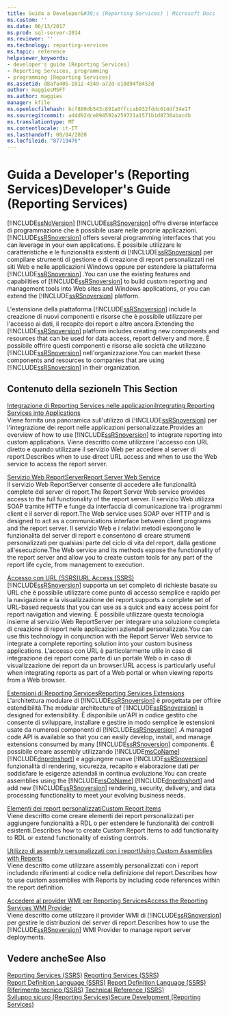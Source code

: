 ```yaml
---
title: Guida a Developer&#39;s (Reporting Services) | Microsoft Docs
ms.custom: ''
ms.date: 06/13/2017
ms.prod: sql-server-2014
ms.reviewer: ''
ms.technology: reporting-services
ms.topic: reference
helpviewer_keywords:
- developer's guide [Reporting Services]
- Reporting Services, programming
- programming [Reporting Services]
ms.assetid: d8afa405-1012-4349-a72d-e10d94f8453d
author: maggiesMSFT
ms.author: maggies
manager: kfile
ms.openlocfilehash: bcf880db543c891a0ffccab932fddc614df34e17
ms.sourcegitcommit: ad4d92dce894592a259721a1571b1d8736abacdb
ms.translationtype: MT
ms.contentlocale: it-IT
ms.lasthandoff: 08/04/2020
ms.locfileid: "87719476"
---
```

# <a name="developer39s-guide-reporting-services"></a><span data-ttu-id="95f74-102">Guida a Developer&#39;s (Reporting Services)</span><span class="sxs-lookup"><span data-stu-id="95f74-102">Developer&#39;s Guide (Reporting Services)</span></span>
  [!INCLUDE[ssNoVersion](../includes/ssnoversion-md.md)] <span data-ttu-id="95f74-103">[!INCLUDE[ssRSnoversion](../includes/ssrsnoversion-md.md)] offre diverse interfacce di programmazione che è possibile usare nelle proprie applicazioni.</span><span class="sxs-lookup"><span data-stu-id="95f74-103">[!INCLUDE[ssRSnoversion](../includes/ssrsnoversion-md.md)] offers several programming interfaces that you can leverage in your own applications.</span></span> <span data-ttu-id="95f74-104">È possibile utilizzare le caratteristiche e le funzionalità esistenti di [!INCLUDE[ssRSnoversion](../includes/ssrsnoversion-md.md)] per compilare strumenti di gestione e di creazione di report personalizzati nei siti Web e nelle applicazioni Windows oppure per estendere la piattaforma [!INCLUDE[ssRSnoversion](../includes/ssrsnoversion-md.md)] .</span><span class="sxs-lookup"><span data-stu-id="95f74-104">You can use the existing features and capabilities of [!INCLUDE[ssRSnoversion](../includes/ssrsnoversion-md.md)] to build custom reporting and management tools into Web sites and Windows applications, or you can extend the [!INCLUDE[ssRSnoversion](../includes/ssrsnoversion-md.md)] platform.</span></span>  
  
 <span data-ttu-id="95f74-105">L'estensione della piattaforma [!INCLUDE[ssRSnoversion](../includes/ssrsnoversion-md.md)] include la creazione di nuovi componenti e risorse che è possibile utilizzare per l'accesso ai dati, il recapito dei report e altro ancora.</span><span class="sxs-lookup"><span data-stu-id="95f74-105">Extending the [!INCLUDE[ssRSnoversion](../includes/ssrsnoversion-md.md)] platform includes creating new components and resources that can be used for data access, report delivery and more.</span></span> <span data-ttu-id="95f74-106">È possibile offrire questi componenti e risorse alle società che utilizzano [!INCLUDE[ssRSnoversion](../includes/ssrsnoversion-md.md)] nell'organizzazione.</span><span class="sxs-lookup"><span data-stu-id="95f74-106">You can market these components and resources to companies that are using [!INCLUDE[ssRSnoversion](../includes/ssrsnoversion-md.md)] in their organization.</span></span>  
  
## <a name="in-this-section"></a><span data-ttu-id="95f74-107">Contenuto della sezione</span><span class="sxs-lookup"><span data-stu-id="95f74-107">In This Section</span></span>  
 [<span data-ttu-id="95f74-108">Integrazione di Reporting Services nelle applicazioni</span><span class="sxs-lookup"><span data-stu-id="95f74-108">Integrating Reporting Services into Applications</span></span>](application-integration/integrating-reporting-services-into-applications.md)  
 <span data-ttu-id="95f74-109">Viene fornita una panoramica sull'utilizzo di [!INCLUDE[ssRSnoversion](../includes/ssrsnoversion-md.md)] per l'integrazione dei report nelle applicazioni personalizzate.</span><span class="sxs-lookup"><span data-stu-id="95f74-109">Provides an overview of how to use [!INCLUDE[ssRSnoversion](../includes/ssrsnoversion-md.md)] to integrate reporting into custom applications.</span></span> <span data-ttu-id="95f74-110">Viene descritto come utilizzare l'accesso con URL diretto e quando utilizzare il servizio Web per accedere al server di report.</span><span class="sxs-lookup"><span data-stu-id="95f74-110">Describes when to use direct URL access and when to use the Web service to access the report server.</span></span>  
  
 [<span data-ttu-id="95f74-111">Servizio Web ReportServer</span><span class="sxs-lookup"><span data-stu-id="95f74-111">Report Server Web Service</span></span>](report-server-web-service/report-server-web-service.md)  
 <span data-ttu-id="95f74-112">Il servizio Web ReportServer consente di accedere alle funzionalità complete del server di report.</span><span class="sxs-lookup"><span data-stu-id="95f74-112">The Report Server Web service provides access to the full functionality of the report server.</span></span> <span data-ttu-id="95f74-113">Il servizio Web utilizza SOAP tramite HTTP e funge da interfaccia di comunicazione tra i programmi client e il server di report.</span><span class="sxs-lookup"><span data-stu-id="95f74-113">The Web service uses SOAP over HTTP and is designed to act as a communications interface between client programs and the report server.</span></span> <span data-ttu-id="95f74-114">Il servizio Web e i relativi metodi espongono le funzionalità del server di report e consentono di creare strumenti personalizzati per qualsiasi parte del ciclo di vita del report, dalla gestione all'esecuzione.</span><span class="sxs-lookup"><span data-stu-id="95f74-114">The Web service and its methods expose the functionality of the report server and allow you to create custom tools for any part of the report life cycle, from management to execution.</span></span>  
  
 [<span data-ttu-id="95f74-115">Accesso con URL &#40;SSRS&#41;</span><span class="sxs-lookup"><span data-stu-id="95f74-115">URL Access &#40;SSRS&#41;</span></span>](url-access-ssrs.md)  
 [!INCLUDE[ssRSnoversion](../includes/ssrsnoversion-md.md)] <span data-ttu-id="95f74-116">supporta un set completo di richieste basate su URL che è possibile utilizzare come punto di accesso semplice e rapido per la navigazione e la visualizzazione dei report.</span><span class="sxs-lookup"><span data-stu-id="95f74-116">supports a complete set of URL-based requests that you can use as a quick and easy access point for report navigation and viewing.</span></span> <span data-ttu-id="95f74-117">È possibile utilizzare questa tecnologia insieme al servizio Web ReportServer per integrare una soluzione completa di creazione di report nelle applicazioni aziendali personalizzate.</span><span class="sxs-lookup"><span data-stu-id="95f74-117">You can use this technology in conjunction with the Report Server Web service to integrate a complete reporting solution into your custom business applications.</span></span> <span data-ttu-id="95f74-118">L'accesso con URL è particolarmente utile in caso di integrazione dei report come parte di un portale Web o in caso di visualizzazione dei report da un browser.</span><span class="sxs-lookup"><span data-stu-id="95f74-118">URL access is particularly useful when integrating reports as part of a Web portal or when viewing reports from a Web browser.</span></span>  
  
 [<span data-ttu-id="95f74-119">Estensioni di Reporting Services</span><span class="sxs-lookup"><span data-stu-id="95f74-119">Reporting Services Extensions</span></span>](extensions/reporting-services-extensions.md)  
 <span data-ttu-id="95f74-120">L'architettura modulare di [!INCLUDE[ssRSnoversion](../includes/ssrsnoversion-md.md)] è progettata per offrire estendibilità.</span><span class="sxs-lookup"><span data-stu-id="95f74-120">The modular architecture of [!INCLUDE[ssRSnoversion](../includes/ssrsnoversion-md.md)] is designed for extensibility.</span></span> <span data-ttu-id="95f74-121">È disponibile un'API in codice gestito che consente di sviluppare, installare e gestire in modo semplice le estensioni usate da numerosi componenti di [!INCLUDE[ssRSnoversion](../includes/ssrsnoversion-md.md)] .</span><span class="sxs-lookup"><span data-stu-id="95f74-121">A managed code API is available so that you can easily develop, install, and manage extensions consumed by many [!INCLUDE[ssRSnoversion](../includes/ssrsnoversion-md.md)] components.</span></span> <span data-ttu-id="95f74-122">È possibile creare assembly utilizzando [!INCLUDE[msCoName](../includes/msconame-md.md)] [!INCLUDE[dnprdnshort](../includes/dnprdnshort-md.md)] e aggiungere nuove [!INCLUDE[ssRSnoversion](../includes/ssrsnoversion-md.md)] funzionalità di rendering, sicurezza, recapito e elaborazione dati per soddisfare le esigenze aziendali in continua evoluzione.</span><span class="sxs-lookup"><span data-stu-id="95f74-122">You can create assemblies using the [!INCLUDE[msCoName](../includes/msconame-md.md)] [!INCLUDE[dnprdnshort](../includes/dnprdnshort-md.md)] and add new [!INCLUDE[ssRSnoversion](../includes/ssrsnoversion-md.md)] rendering, security, delivery, and data processing functionality to meet your evolving business needs.</span></span>  
  
 [<span data-ttu-id="95f74-123">Elementi dei report personalizzati</span><span class="sxs-lookup"><span data-stu-id="95f74-123">Custom Report Items</span></span>](custom-report-items/custom-report-items.md)  
 <span data-ttu-id="95f74-124">Viene descritto come creare elementi dei report personalizzati per aggiungere funzionalità a RDL o per estendere le funzionalità dei controlli esistenti.</span><span class="sxs-lookup"><span data-stu-id="95f74-124">Describes how to create Custom Report Items to add functionality to RDL or extend functionality of existing controls.</span></span>  
  
 [<span data-ttu-id="95f74-125">Utilizzo di assembly personalizzati con i report</span><span class="sxs-lookup"><span data-stu-id="95f74-125">Using Custom Assemblies with Reports</span></span>](custom-assemblies/using-custom-assemblies-with-reports.md)  
 <span data-ttu-id="95f74-126">Viene descritto come utilizzare assembly personalizzati con i report includendo riferimenti al codice nella definizione del report.</span><span class="sxs-lookup"><span data-stu-id="95f74-126">Describes how to use custom assemblies with Reports by including code references within the report definition.</span></span>  
  
 [<span data-ttu-id="95f74-127">Accedere al provider WMI per Reporting Services</span><span class="sxs-lookup"><span data-stu-id="95f74-127">Access the Reporting Services WMI Provider</span></span>](tools/access-the-reporting-services-wmi-provider.md)  
 <span data-ttu-id="95f74-128">Viene descritto come utilizzare il provider WMI di [!INCLUDE[ssRSnoversion](../includes/ssrsnoversion-md.md)] per gestire le distribuzioni del server di report.</span><span class="sxs-lookup"><span data-stu-id="95f74-128">Describes how to use the [!INCLUDE[ssRSnoversion](../includes/ssrsnoversion-md.md)] WMI Provider to manage report server deployments.</span></span>  
  
## <a name="see-also"></a><span data-ttu-id="95f74-129">Vedere anche</span><span class="sxs-lookup"><span data-stu-id="95f74-129">See Also</span></span>  
 <span data-ttu-id="95f74-130">[Reporting Services &#40;SSRS&#41;](create-deploy-and-manage-mobile-and-paginated-reports.md) </span><span class="sxs-lookup"><span data-stu-id="95f74-130">[Reporting Services &#40;SSRS&#41;](create-deploy-and-manage-mobile-and-paginated-reports.md) </span></span>  
 <span data-ttu-id="95f74-131">[Report Definition Language &#40;SSRS&#41;](reports/report-definition-language-ssrs.md) </span><span class="sxs-lookup"><span data-stu-id="95f74-131">[Report Definition Language &#40;SSRS&#41;](reports/report-definition-language-ssrs.md) </span></span>  
 <span data-ttu-id="95f74-132">[Riferimento tecnico &#40;SSRS&#41;](technical-reference-ssrs.md) </span><span class="sxs-lookup"><span data-stu-id="95f74-132">[Technical Reference &#40;SSRS&#41;](technical-reference-ssrs.md) </span></span>  
 [<span data-ttu-id="95f74-133">Sviluppo sicuro &#40;Reporting Services&#41;</span><span class="sxs-lookup"><span data-stu-id="95f74-133">Secure Development &#40;Reporting Services&#41;</span></span>](extensions/secure-development/secure-development-reporting-services.md)  
  
  

